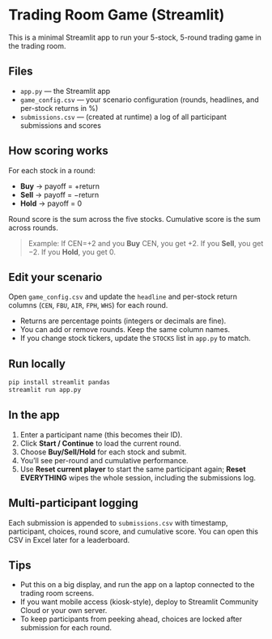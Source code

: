 
# Trading Room Game (Streamlit)

This is a minimal Streamlit app to run your 5-stock, 5-round trading game in the trading room.

## Files
- `app.py` — the Streamlit app
- `game_config.csv` — your scenario configuration (rounds, headlines, and per-stock returns in %)
- `submissions.csv` — (created at runtime) a log of all participant submissions and scores

## How scoring works
For each stock in a round:
- **Buy** → payoff = +return
- **Sell** → payoff = −return
- **Hold** → payoff = 0

Round score is the sum across the five stocks. Cumulative score is the sum across rounds.

> Example: If CEN=+2 and you **Buy** CEN, you get +2. If you **Sell**, you get −2. If you **Hold**, you get 0.

## Edit your scenario
Open `game_config.csv` and update the `headline` and per-stock return columns (`CEN`, `FBU`, `AIR`, `FPH`, `WHS`) for each round.
- Returns are percentage points (integers or decimals are fine).
- You can add or remove rounds. Keep the same column names.
- If you change stock tickers, update the `STOCKS` list in `app.py` to match.

## Run locally
```bash
pip install streamlit pandas
streamlit run app.py
```

## In the app
1. Enter a participant name (this becomes their ID).
2. Click **Start / Continue** to load the current round.
3. Choose **Buy/Sell/Hold** for each stock and submit.
4. You’ll see per-round and cumulative performance.
5. Use **Reset current player** to start the same participant again; **Reset EVERYTHING** wipes the whole session, including the submissions log.

## Multi-participant logging
Each submission is appended to `submissions.csv` with timestamp, participant, choices, round score, and cumulative score. You can open this CSV in Excel later for a leaderboard.

## Tips
- Put this on a big display, and run the app on a laptop connected to the trading room screens.
- If you want mobile access (kiosk-style), deploy to Streamlit Community Cloud or your own server.
- To keep participants from peeking ahead, choices are locked after submission for each round.
